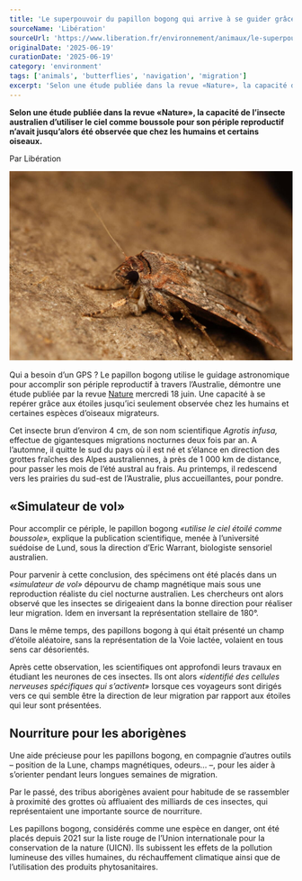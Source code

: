 ```yaml
---
title: 'Le superpouvoir du papillon bogong qui arrive à se guider grâce aux étoiles sur 1 000 km'
sourceName: 'Libération'
sourceUrl: 'https://www.liberation.fr/environnement/animaux/le-superpouvoir-du-papillon-bogong-qui-arrive-a-se-guider-grace-aux-etoiles-sur-1-000-km-20250619_XHRO7Q2CUZC3BEANI6ZFARUIG4/'
originalDate: '2025-06-19'
curationDate: '2025-06-19'
category: 'environment'
tags: ['animals', 'butterflies', 'navigation', 'migration']
excerpt: 'Selon une étude publiée dans la revue «Nature», la capacité de l’insecte australien d’utiliser le ciel comme boussole pour son périple reproductif n’avait jusqu’alors été observée que chez les humains et certains oiseaux.'
---
```


**Selon une étude publiée dans la revue «Nature», la capacité de l’insecte australien d’utiliser le ciel comme boussole pour son périple reproductif n’avait jusqu’alors été observée que chez les humains et certains oiseaux.**

Par Libération

![Un papillon de nuit bogong, en janvier 2014](./papillon-bogong.jpg 'Un papillon de nuit bogong, en janvier 2014. (Ajay Narendra /Macquarie University.AFP)')

Qui a besoin d’un GPS ? Le papillon bogong utilise le guidage astronomique pour accomplir son périple reproductif à travers l’Australie, démontre une étude publiée par la revue [Nature](https://www.nature.com/articles/s41586-025-09135-3) mercredi 18 juin. Une capacité à se repérer grâce aux étoiles jusqu’ici seulement observée chez les humains et certaines espèces d’oiseaux migrateurs.

Cet insecte brun d’environ 4 cm, de son nom scientifique _Agrotis infusa,_ effectue de gigantesques migrations nocturnes deux fois par an. A l’automne, il quitte le sud du pays où il est né et s’élance en direction des grottes fraîches des Alpes australiennes, à près de 1 000 km de distance, pour passer les mois de l’été austral au frais. Au printemps, il redescend vers les prairies du sud-est de l’Australie, plus accueillantes, pour pondre.

## «Simulateur de vol»

Pour accomplir ce périple, le papillon bogong _«utilise le ciel étoilé comme boussole»,_ explique la publication scientifique, menée à l’université suédoise de Lund, sous la direction d’Eric Warrant, biologiste sensoriel australien.

Pour parvenir à cette conclusion, des spécimens ont été placés dans un _«simulateur de vol»_ dépourvu de champ magnétique mais sous une reproduction réaliste du ciel nocturne australien. Les chercheurs ont alors observé que les insectes se dirigeaient dans la bonne direction pour réaliser leur migration. Idem en inversant la représentation stellaire de 180°.

Dans le même temps, des papillons bogong à qui était présenté un champ d’étoile aléatoire, sans la représentation de la Voie lactée, volaient en tous sens car désorientés.

Après cette observation, les scientifiques ont approfondi leurs travaux en étudiant les neurones de ces insectes. Ils ont alors _«identifié des cellules nerveuses spécifiques qui s’activent»_ lorsque ces voyageurs sont dirigés vers ce qui semble être la direction de leur migration par rapport aux étoiles qui leur sont présentées.

## Nourriture pour les aborigènes

Une aide précieuse pour les papillons bogong, en compagnie d’autres outils – position de la Lune, champs magnétiques, odeurs… –, pour les aider à s’orienter pendant leurs longues semaines de migration.

Par le passé, des tribus aborigènes avaient pour habitude de se rassembler à proximité des grottes où affluaient des milliards de ces insectes, qui représentaient une importante source de nourriture.

Les papillons bogong, considérés comme une espèce en danger, ont été placés depuis 2021 sur la liste rouge de l’Union internationale pour la conservation de la nature (UICN). Ils subissent les effets de la pollution lumineuse des villes humaines, du réchauffement climatique ainsi que de l’utilisation des produits phytosanitaires.
